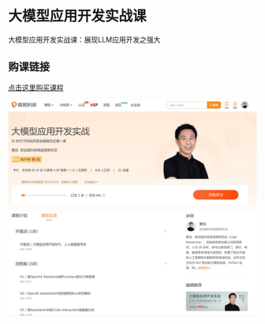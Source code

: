 # 大模型应用开发实战课

大模型应用开发实战课：展现LLM应用开发之强大  

## 购课链接
[点击这里购买课程](https://time.geekbang.org/column/100764201)

![Info](asset/info.png)



